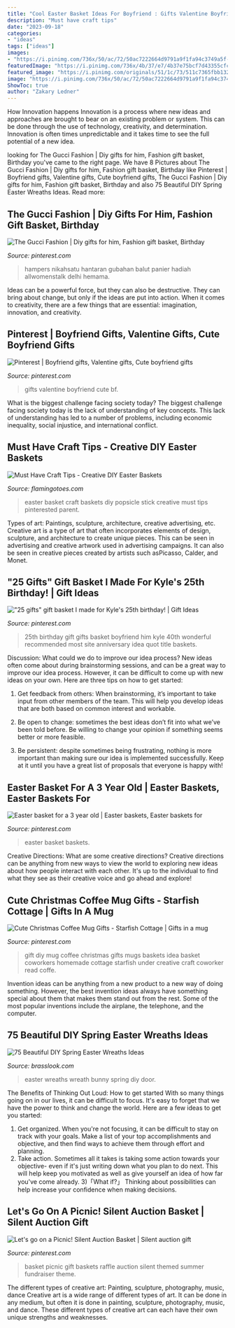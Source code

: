 ```yaml
---
title: "Cool Easter Basket Ideas For Boyfriend : Gifts Valentine Boyfriend Cute Bf"
description: "Must have craft tips"
date: "2023-09-18"
categories:
- "ideas"
tags: ["ideas"]
images:
- "https://i.pinimg.com/736x/50/ac/72/50ac7222664d9791a9f1fa94c3749a5f--easter-baskets-gift-baskets.jpg"
featuredImage: "https://i.pinimg.com/736x/4b/37/e7/4b37e75bcf7d43355cfcc7d3c7e81cf6.jpg"
featured_image: "https://i.pinimg.com/originals/51/1c/73/511c7365fbb1329c555665d2e686434e.jpg"
image: "https://i.pinimg.com/736x/50/ac/72/50ac7222664d9791a9f1fa94c3749a5f--easter-baskets-gift-baskets.jpg"
ShowToc: true
author: "Zakary Ledner"
---
```



How Innovation happens
Innovation is a process where new ideas and approaches are brought to bear on an existing problem or system. This can be done through the use of technology, creativity, and determination. Innovation is often times unpredictable and it takes time to see the full potential of a new idea.

	

		
looking for The Gucci Fashion | Diy gifts for him, Fashion gift basket, Birthday you've came to the right page. We have 8 Pictures about The Gucci Fashion | Diy gifts for him, Fashion gift basket, Birthday like Pinterest | Boyfriend gifts, Valentine gifts, Cute boyfriend gifts, The Gucci Fashion | Diy gifts for him, Fashion gift basket, Birthday and also 75 Beautiful DIY Spring Easter Wreaths Ideas. Read more:
		
    
## The Gucci Fashion | Diy Gifts For Him, Fashion Gift Basket, Birthday

<img loading=lazy src="https://i.pinimg.com/736x/50/ac/72/50ac7222664d9791a9f1fa94c3749a5f--easter-baskets-gift-baskets.jpg" onerror="this.onerror=null;this.src='https://tse3.mm.bing.net/th?id=OIP.VgBApU-JPMUKl_wnaEsujQHaJV&amp;pid=15.1';" alt="The Gucci Fashion | Diy gifts for him, Fashion gift basket, Birthday">

_Source: pinterest.com_

>hampers nikahsatu hantaran gubahan balut panier hadiah allwomenstalk delhi hemama. 

	

Ideas can be a powerful force, but they can also be destructive. They can bring about change, but only if the ideas are put into action. When it comes to creativity, there are a few things that are essential: imagination, innovation, and creativity.

    
## Pinterest | Boyfriend Gifts, Valentine Gifts, Cute Boyfriend Gifts

<img loading=lazy src="https://i.pinimg.com/736x/f5/d4/bf/f5d4bfa31af3f46c0ecdae1f47270502.jpg" onerror="this.onerror=null;this.src='https://tse2.mm.bing.net/th?id=OIP.-zH-nyU1dwS6hNOzgJyduAHaJ4&amp;pid=15.1';" alt="Pinterest | Boyfriend gifts, Valentine gifts, Cute boyfriend gifts">

_Source: pinterest.com_

>gifts valentine boyfriend cute bf. 

	

What is the biggest challenge facing society today?
The biggest challenge facing society today is the lack of understanding of key concepts. This lack of understanding has led to a number of problems, including economic inequality, social injustice, and international conflict.

    
## Must Have Craft Tips - Creative DIY Easter Baskets

<img loading=lazy src="http://www.thescrapshoppeblog.com/wp-content/uploads/2017/02/Popsicle-Stick-Easter-Basket-Craft--616x1024.jpg" onerror="this.onerror=null;this.src='https://tse3.mm.bing.net/th?id=OIP.lSmFcTcK4TRjQBTGCZ5BwgHaMT&amp;pid=15.1';" alt="Must Have Craft Tips - Creative DIY Easter Baskets">

_Source: flamingotoes.com_

>easter basket craft baskets diy popsicle stick creative must tips pinterested parent. 

	

Types of art: Paintings, sculpture, architecture, creative advertising, etc.
Creative art is a type of art that often incorporates elements of design, sculpture, and architecture to create unique pieces. This can be seen in advertising and creative artwork used in advertising campaigns. It can also be seen in creative pieces created by artists such asPicasso, Calder, and Monet.

    
## &quot;25 Gifts&quot; Gift Basket I Made For Kyle&#039;s 25th Birthday! | Gift Ideas

<img loading=lazy src="https://s-media-cache-ak0.pinimg.com/736x/87/07/1a/87071a1e28b9ce6e46df9ff176980ee6.jpg" onerror="this.onerror=null;this.src='https://tse4.mm.bing.net/th?id=OIP.YcOt9mS7Pg3lg-VgmqeAswHaHa&amp;pid=15.1';" alt="&quot;25 gifts&quot; gift basket I made for Kyle&#039;s 25th birthday! | Gift Ideas">

_Source: pinterest.com_

>25th birthday gift gifts basket boyfriend him kyle 40th wonderful recommended most site anniversary idea quot title baskets. 

	

Discussion: What could we do to improve our idea process?
New ideas often come about during brainstorming sessions, and can be a great way to improve our idea process. However, it can be difficult to come up with new ideas on your own. Here are three tips on how to get started:
1. Get feedback from others: When brainstorming, it’s important to take input from other members of the team. This will help you develop ideas that are both based on common interest and workable.

2. Be open to change: sometimes the best ideas don’t fit into what we’ve been told before. Be willing to change your opinion if something seems better or more feasible.

3. Be persistent: despite sometimes being frustrating, nothing is more important than making sure our idea is implemented successfully. Keep at it until you have a great list of proposals that everyone is happy with!

    
## Easter Basket For A 3 Year Old | Easter Baskets, Easter Baskets For

<img loading=lazy src="https://i.pinimg.com/736x/06/a3/31/06a331598d26346a6df98dc2a24c7c63--easter-basket-ideas-easter-baskets.jpg" onerror="this.onerror=null;this.src='https://tse4.mm.bing.net/th?id=OIP.yPzHQcqds5ME3uN8HNsNdAHaLG&amp;pid=15.1';" alt="Easter basket for a 3 year old | Easter baskets, Easter baskets for">

_Source: pinterest.com_

>easter basket baskets. 

	

Creative Directions: What are some creative directions?
Creative directions can be anything from new ways to view the world to exploring new ideas about how people interact with each other. It's up to the individual to find what they see as their creative voice and go ahead and explore!

    
## Cute Christmas Coffee Mug Gifts - Starfish Cottage | Gifts In A Mug

<img loading=lazy src="https://i.pinimg.com/originals/51/1c/73/511c7365fbb1329c555665d2e686434e.jpg" onerror="this.onerror=null;this.src='https://tse1.mm.bing.net/th?id=OIP.h3vyEgD2Q8VgL9wakPucAQHaLH&amp;pid=15.1';" alt="Cute Christmas Coffee Mug Gifts - Starfish Cottage | Gifts in a mug">

_Source: pinterest.com_

>gift diy mug coffee christmas gifts mugs baskets idea basket coworkers homemade cottage starfish under creative craft coworker read coffe. 

	

Invention ideas can be anything from a new product to a new way of doing something. However, the best invention ideas always have something special about them that makes them stand out from the rest. Some of the most popular inventions include the airplane, the telephone, and the computer.

    
## 75 Beautiful DIY Spring Easter Wreaths Ideas

<img loading=lazy src="https://www.brasslook.com/wp-content/uploads/2018/02/Door-Bunny-Wreath.jpg" onerror="this.onerror=null;this.src='https://tse1.mm.bing.net/th?id=OIP.2oOOMPucsSHoFow1x0FecgHaJ4&amp;pid=15.1';" alt="75 Beautiful DIY Spring Easter Wreaths Ideas">

_Source: brasslook.com_

>easter wreaths wreath bunny spring diy door. 

	

The Benefits of Thinking Out Loud: How to get started
With so many things going on in our lives, it can be difficult to focus. It's easy to forget that we have the power to think and change the world. Here are a few ideas to get you started: 
1) Get organized. When you're not focusing, it can be difficult to stay on track with your goals. Make a list of your top accomplishments and objective, and then find ways to achieve them through effort and planning. 
2) Take action. Sometimes all it takes is taking some action towards your objective- even if it's just writing down what you plan to do next. This will help keep you motivated as well as give yourself an idea of how far you've come already. 
3)「What if?」 Thinking about possibilities can help increase your confidence when making decisions.

    
## Let&#039;s Go On A Picnic! Silent Auction Basket | Silent Auction Gift

<img loading=lazy src="https://i.pinimg.com/736x/4b/37/e7/4b37e75bcf7d43355cfcc7d3c7e81cf6.jpg" onerror="this.onerror=null;this.src='https://tse3.mm.bing.net/th?id=OIP.ZOvfkY2JduQr6QEUv1NbOQHaGp&amp;pid=15.1';" alt="Let&#039;s go on a Picnic! Silent Auction Basket | Silent auction gift">

_Source: pinterest.com_

>basket picnic gift baskets raffle auction silent themed summer fundraiser theme. 

	

The different types of creative art: Painting, sculpture, photography, music, dance
Creative art is a wide range of different types of art. It can be done in any medium, but often it is done in painting, sculpture, photography, music, and dance. These different types of creative art can each have their own unique strengths and weaknesses.

